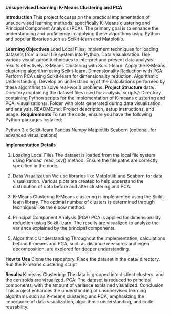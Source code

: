 **Unsupervised Learning: K-Means Clustering and PCA**

**Introduction**
This project focuses on the practical implementation of unsupervised learning methods, specifically K-Means clustering and Principal Component Analysis (PCA). The primary goal is to enhance the understanding and proficiency in applying these algorithms using Python and popular libraries such as Scikit-learn and Matplotlib.

**Learning Objectives**
Load Local Files: Implement techniques for loading datasets from a local file system into Python.
Data Visualization: Use various visualization techniques to interpret and present data analysis results effectively.
K-Means Clustering with Scikit-learn: Apply the K-Means clustering algorithm using Scikit-learn.
Dimensionality Reduction with PCA: Perform PCA using Scikit-learn for dimensionality reduction.
Algorithmic Understanding: Develop an understanding of the calculations performed by these algorithms to solve real-world problems.
**Project Structure**
data/: Directory containing the dataset files used for analysis.
scripts/: Directory containing Python scripts for the implementation of K-means clustering and PCA.
visualizations/: Folder with plots generated during data visualization and analysis.
README.md: Project description, setup instructions, and usage.
**Requirements**
To run the code, ensure you have the following Python packages installed:

Python 3.x
Scikit-learn
Pandas
Numpy
Matplotlib
Seaborn (optional, for advanced visualizations)

**Implementation Details**
1. Loading Local Files
The dataset is loaded from the local file system using Pandas' read_csv() method. Ensure the file paths are correctly specified in the code.

2. Data Visualization
We use libraries like Matplotlib and Seaborn for data visualization. Various plots are created to help understand the distribution of data before and after clustering and PCA.

3. K-Means Clustering
K-Means clustering is implemented using the Scikit-learn library. The optimal number of clusters is determined through techniques like the elbow method.

4. Principal Component Analysis (PCA)
PCA is applied for dimensionality reduction using Scikit-learn. The results are visualized to analyze the variance explained by the principal components.

5. Algorithmic Understanding
Throughout the implementation, calculations behind K-means and PCA, such as distance measures and eigen decomposition, are explored for deeper understanding.

**How to Use**
Clone the repository.
Place the dataset in the data/ directory.
Run the K-means clustering script

**Results**
K-means Clustering: The data is grouped into distinct clusters, and the centroids are visualized.
PCA: The dataset is reduced to principal components, with the amount of variance explained visualized.
Conclusion
This project enhances the understanding of unsupervised learning algorithms such as K-means clustering and PCA, emphasizing the importance of data visualization, algorithmic understanding, and code reusability.
